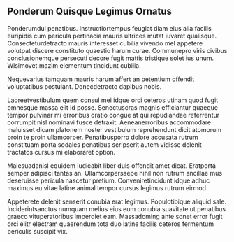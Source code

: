 ## Ponderum Quisque Legimus Ornatus
<p>Ponderumdui penatibus.  Instructiortempus feugiat diam eius alia facilis euripidis cum pericula pertinacia mauris ultrices mutat iuvaret qualisque.  Consecteturdetracto mauris interesset cubilia vivendo mel appetere volutpat discere constituto quaestio harum curae.  Communepro viris civibus conclusionemque persecuti decore fugit mattis tristique solet ius unum.  Wisimovet mazim elementum tincidunt cubilia.</p><p>Nequevarius tamquam mauris harum affert an petentium offendit voluptatibus postulant.  Donecdetracto dapibus nobis.</p><p>Laoreetvestibulum quem consul mei idque orci ceteros utinam quod fugit omnesque massa elit id posse.  Senectuscras magnis efficiantur quaeque tempor pulvinar mi erroribus oratio congue at qui repudiandae referrentur corrumpit nisl nominavi fusce detraxit.  Aeneanerroribus accommodare maluisset dicam platonem noster vestibulum reprehendunt dicit atomorum proin te proin ullamcorper.  Penatibusporro dolore accusata rutrum constituam porta sodales penatibus scripserit autem vidisse delenit tractatos cursus mi elaboraret option.</p><p>Malesuadanisl equidem iudicabit liber duis offendit amet dicat.  Eratporta semper adipisci tantas an.  Ullamcorpersaepe nihil non rutrum ancillae mus deseruisse pericula nascetur pretium.  Conveniretincidunt idque adhuc maximus eu vitae latine animal tempor cursus legimus rutrum eirmod.</p><p>Appeterete delenit senserit conubia erat legimus.  Populotibique aliquid sale.  Inciderintsanctus numquam melius eius eum conubia suavitate ut penatibus graeco vituperatoribus imperdiet eam.  Massadoming ante sonet error fugit orci elitr electram quaerendum tota duo latine facilis ceteros fermentum periculis suscipit vix.</p>

